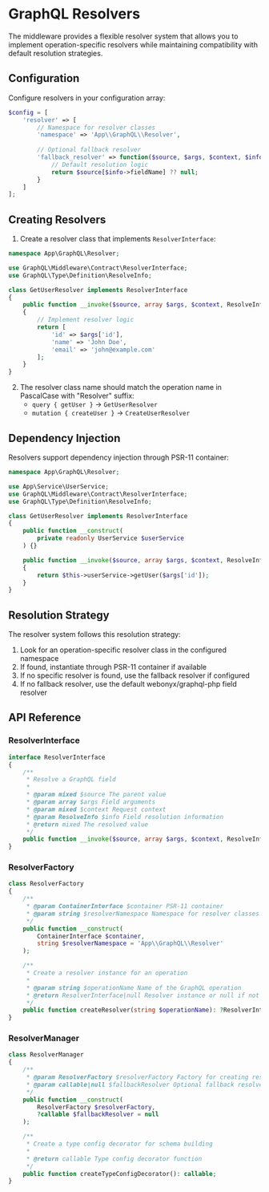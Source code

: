 # GraphQL Resolvers

The middleware provides a flexible resolver system that allows you to implement operation-specific resolvers while maintaining compatibility with default resolution strategies.

## Configuration

Configure resolvers in your configuration array:

```php
$config = [
    'resolver' => [
        // Namespace for resolver classes
        'namespace' => 'App\\GraphQL\\Resolver',
        
        // Optional fallback resolver
        'fallback_resolver' => function($source, $args, $context, $info) {
            // Default resolution logic
            return $source[$info->fieldName] ?? null;
        }
    ]
];
```

## Creating Resolvers

1. Create a resolver class that implements `ResolverInterface`:

```php
namespace App\GraphQL\Resolver;

use GraphQL\Middleware\Contract\ResolverInterface;
use GraphQL\Type\Definition\ResolveInfo;

class GetUserResolver implements ResolverInterface
{
    public function __invoke($source, array $args, $context, ResolveInfo $info): mixed
    {
        // Implement resolver logic
        return [
            'id' => $args['id'],
            'name' => 'John Doe',
            'email' => 'john@example.com'
        ];
    }
}
```

2. The resolver class name should match the operation name in PascalCase with "Resolver" suffix:
   - `query { getUser }` → `GetUserResolver`
   - `mutation { createUser }` → `CreateUserResolver`

## Dependency Injection

Resolvers support dependency injection through PSR-11 container:

```php
namespace App\GraphQL\Resolver;

use App\Service\UserService;
use GraphQL\Middleware\Contract\ResolverInterface;
use GraphQL\Type\Definition\ResolveInfo;

class GetUserResolver implements ResolverInterface
{
    public function __construct(
        private readonly UserService $userService
    ) {}

    public function __invoke($source, array $args, $context, ResolveInfo $info): mixed
    {
        return $this->userService->getUser($args['id']);
    }
}
```

## Resolution Strategy

The resolver system follows this resolution strategy:

1. Look for an operation-specific resolver class in the configured namespace
2. If found, instantiate through PSR-11 container if available
3. If no specific resolver is found, use the fallback resolver if configured
4. If no fallback resolver, use the default webonyx/graphql-php field resolver

## API Reference

### ResolverInterface

```php
interface ResolverInterface
{
    /**
     * Resolve a GraphQL field
     *
     * @param mixed $source The parent value
     * @param array $args Field arguments
     * @param mixed $context Request context
     * @param ResolveInfo $info Field resolution information
     * @return mixed The resolved value
     */
    public function __invoke($source, array $args, $context, ResolveInfo $info): mixed;
}
```

### ResolverFactory

```php
class ResolverFactory
{
    /**
     * @param ContainerInterface $container PSR-11 container
     * @param string $resolverNamespace Namespace for resolver classes
     */
    public function __construct(
        ContainerInterface $container,
        string $resolverNamespace = 'App\\GraphQL\\Resolver'
    );

    /**
     * Create a resolver instance for an operation
     *
     * @param string $operationName Name of the GraphQL operation
     * @return ResolverInterface|null Resolver instance or null if not found
     */
    public function createResolver(string $operationName): ?ResolverInterface;
}
```

### ResolverManager

```php
class ResolverManager
{
    /**
     * @param ResolverFactory $resolverFactory Factory for creating resolvers
     * @param callable|null $fallbackResolver Optional fallback resolver
     */
    public function __construct(
        ResolverFactory $resolverFactory,
        ?callable $fallbackResolver = null
    );

    /**
     * Create a type config decorator for schema building
     *
     * @return callable Type config decorator function
     */
    public function createTypeConfigDecorator(): callable;
}
```
